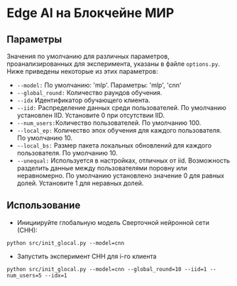# Edge AI на Блокчейне МИР

## Параметры

Значения по умолчанию для различных параметров, проанализированных для эксперимента, указаны в файле ```options.py```. Ниже приведены некоторые
из этих параметров:

* ```--model:```    По умолчанию: 'mlp'. Параметры: 'mlp', 'cnn'
* ```--global_round:```   Количество раундов обучения.
* ```--idx``` Идентификатор обучающего клиента. 
* ```--iid:```      Распределение данных среди пользователей. По умолчанию установлен IID. Установите 0 при отсутствии IID.
* ```--num_users:```Количество пользователей. По умолчанию 100.
* ```--local_ep:``` Количество эпох обучения для каждого пользователя. По умолчанию 10.
* ```--local_bs:``` Размер пакета локальных обновлений для каждого пользователя. По умолчанию 10. 
* ```--unequal:```  Используется в настройках, отличных от iid. Возможность разделить данные между пользователями поровну или неравномерно. По умолчанию установлено значение 0 для равных долей. Установите 1 для неравных долей.
  
## Использование
* Инициируйте глобальную модель Сверточной нейронной сети (СНН):
```
python src/init_glocal.py --model=cnn 

```

* Запустить эксперимент СНН для i-го клиента 
```
python src/init_glocal.py --model=cnn --global_round=10 --iid=1 --num_users=5 --idx=1
```